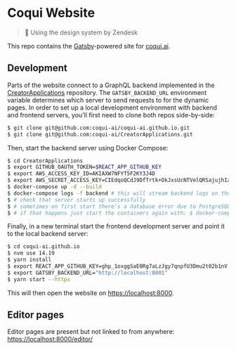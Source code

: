 # Coqui Website

> :frog: Using the design system by Zendesk

This repo contains the [Gatsby](https://www.gatsbyjs.org/)-powered site for
[coqui.ai](https://coqui.ai/).

## Development

Parts of the website connect to a GraphQL backend implemented in the
[CreatorApplications](https://github.com/coqui-ai/CreatorApplications) repository. The `GATSBY_BACKEND_URL` environment
variable determines which server to send requests to for the dynamic pages. In order to set up a local development
environment with backend and frontend servers, you'll first need to clone both repos side-by-side:

```bash
$ git clone git@github.com:coqui-ai/coqui-ai.github.io.git
$ git clone git@github.com:coqui-ai/CreatorApplications.git
```

Then, start the backend server using Docker Compose:

```bash
$ cd CreatorApplications
$ export GITHUB_OAUTH_TOKEN=$REACT_APP_GITHUB_KEY
$ export AWS_ACCESS_KEY_ID=AKIAXW7NFYT5F2KY3J4D
$ export AWS_SECRET_ACCESS_KEY=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
$ docker-compose up -d --build
$ docker-compose logs -f backend # this will stream backend logs on the terminal
$ # check that server starts up successfully
$ # sometimes on first start there's a database error due to PostgreSQL not being ready yet
$ # if that happens just start the containers again with: $ docker-compose up -d --build
```

Finally, in a new terminal start the frontend development server and point it to the local backend server:

```bash
$ cd coqui-ai.github.io
$ nvm use 14.19
$ yarn install
$ export REACT_APP_GITHUB_KEY=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
$ export GATSBY_BACKEND_URL="http://localhost:8001"
$ yarn start --https
```

This will then open the website on [https://localhost:8000](https://localhost:8000).

## Editor pages

Editor pages are present but not linked to from anywhere: [https://localhost:8000/editor/](https://localhost:8000/editor/)
